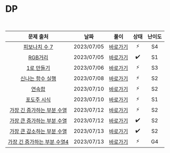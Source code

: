 # DP

<br>

|                              문제 출처                               |    날짜    |          풀이          | 상태 | 난이도 |
| :------------------------------------------------------------------: | :--------: | :--------------------: | :--: | :----: |
|        [피보나치 수 7](https://www.acmicpc.net/problem/15624)        | 2023/07/05 | [바로가기](./15624.js) |  ⚡  |   S4   |
|           [RGB거리](https://www.acmicpc.net/problem/1149)            | 2023/07/05 | [바로가기](./1149.js)  |  ✔️  |   S1   |
|          [1로 만들기](https://www.acmicpc.net/problem/1463)          | 2023/07/06 | [바로가기](./1463.js)  |  ⚡  |   S3   |
|       [신나는 함수 실행](https://www.acmicpc.net/problem/9184)       | 2023/07/08 | [바로가기](./9184.js)  |  ⚡  |   S2   |
|            [연속합](https://www.acmicpc.net/problem/1912)            | 2023/07/10 | [바로가기](./1912.js)  |  ⚡  |   S2   |
|         [포도주 시식](https://www.acmicpc.net/problem/2156)          | 2023/07/10 | [바로가기](./2156.js)  |  ⚡  |   S1   |
| [가장 긴 증가하는 부분 수열](https://www.acmicpc.net/problem/11053)  | 2023/07/12 | [바로가기](./11053.js) |  ⚡  |   S2   |
| [가장 큰 증가하는 부분 수열](https://www.acmicpc.net/problem/11055)  | 2023/07/12 | [바로가기](./11055.js) |  ✔️  |   S2   |
| [가장 큰 감소하는 부분 수열](https://www.acmicpc.net/problem/11722)  | 2023/07/13 | [바로가기](./11722.js) |  ✔️  |   S2   |
| [가장 긴 증가하는 부분 수열4](https://www.acmicpc.net/problem/14002) | 2023/07/13 | [바로가기](./14002.js) |  ⚡  |   G4   |
